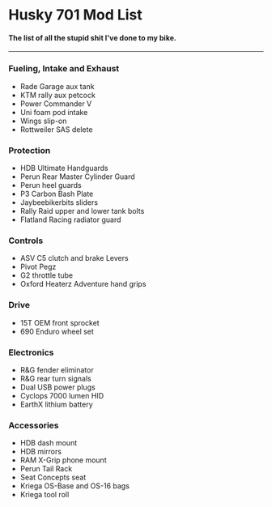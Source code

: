 # Husky 701 Mod List
#### The list of all the stupid shit I've done to my bike.

--------------------------

### Fueling, Intake and Exhaust
* Rade Garage aux tank
* KTM rally aux petcock
* Power Commander V
* Uni foam pod intake
* Wings slip-on
* Rottweiler SAS delete

### Protection
* HDB Ultimate Handguards
* Perun Rear Master Cylinder Guard
* Perun heel guards
* P3 Carbon Bash Plate
* Jaybeebikerbits sliders
* Rally Raid upper and lower tank bolts
* Flatland Racing radiator guard

### Controls
* ASV C5 clutch and brake Levers
* Pivot Pegz
* G2 throttle tube
* Oxford Heaterz Adventure hand grips

### Drive
* 15T OEM front sprocket
* 690 Enduro wheel set

### Electronics
* R&G fender eliminator
* R&G rear turn signals
* Dual USB power plugs
* Cyclops 7000 lumen HID
* EarthX lithium battery

### Accessories
* HDB dash mount
* HDB mirrors
* RAM X-Grip phone mount
* Perun Tail Rack
* Seat Concepts seat
* Kriega OS-Base and OS-16 bags
* Kriega tool roll

